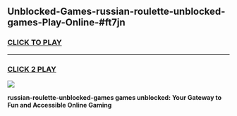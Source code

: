 
## Unblocked-Games-russian-roulette-unblocked-games-Play-Online-#ft7jn
<h3>
<a href="https://premium.freeplayer.one?title=russian-roulette-unblocked-games&ref=27F">CLICK TO PLAY</a></h3>
<hr>

<h3>
<a href="https://premium.freeplayer.one?title=russian-roulette-unblocked-games&ref=27F">CLICK 2 PLAY</a>
  
</h3>

<a href="https://premium.freeplayer.one?title=russian-roulette-unblocked-games&ref=27F"><img src="https://clearcache.store/games.png"></a>


**russian-roulette-unblocked-games games unblocked: Your Gateway to Fun and Accessible Online Gaming**
